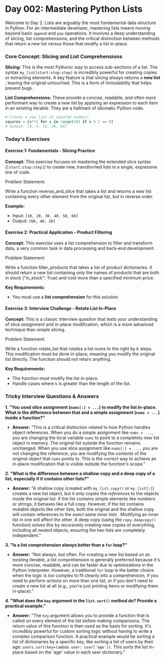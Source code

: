 # Day 002: Mastering Python Lists

Welcome to Day 2. Lists are arguably the most fundamental data structure in Python. For an intermediate developer, mastering lists means moving beyond basic `append` and `pop` operations. It involves a deep understanding of slicing, list comprehensions, and the critical distinction between methods that return a new list versus those that modify a list in-place.

### Core Concept: Slicing and List Comprehensions

**Slicing:** This is the most Pythonic way to access sub-sections of a list. The syntax `my_list[start:stop:step]` is incredibly powerful for creating copies or extracting elements. A key feature is that slicing always returns a  **new list** , leaving the original untouched. This is a form of immutability that helps prevent bugs.

**List Comprehensions:** These provide a concise, readable, and often more performant way to create a new list by applying an expression to each item in an existing iterable. They are a hallmark of idiomatic Python code.

```py
# Create a new list of squared numbers
squares = [x**2 for x in range(10) if x % 2 == 0]
# Output: [0, 4, 16, 36, 64]

```

### Today's Exercises

#### Exercise 1: Fundamentals - Slicing Practice

**Concept:** This exercise focuses on mastering the extended slice syntax (`[start:stop:step]`) to create new, transformed lists in a single, expressive line of code.

Problem Statement:

Write a function reverse_and_slice that takes a list and returns a new list containing every other element from the original list, but in reverse order.

**Example:**

* Input: `[10, 20, 30, 40, 50, 60]`
* Output: `[60, 40, 20]`

#### Exercise 2: Practical Application - Product Filtering

**Concept:** This exercise uses a list comprehension to filter and transform data, a very common task in data processing and back-end development.

Problem Statement:

Write a function filter_products that takes a list of product dictionaries. It should return a new list containing only the names of products that are both in stock ("in_stock": True) and cost more than a specified minimum price.

**Key Requirements:**

* You must use a **list comprehension** for this solution.

#### Exercise 3: Interview Challenge - Rotate List In-Place

**Concept:** This is a classic interview question that tests your understanding of slice *assignment* and in-place modification, which is a more advanced technique than simple slicing.

Problem Statement:

Write a function rotate_list that rotates a list nums to the right by k steps. This modification must be done in-place, meaning you modify the original list directly. The function should not return anything.

**Key Requirements:**

* The function must modify the list in-place.
* Handle cases where `k` is greater than the length of the list.

### Tricky Interview Questions & Answers

**1. "You used slice assignment (`nums[:] = ...`) to modify the list in-place. What is the difference between that and a simple assignment (`nums = ...`) inside a function?"**

* **Answer:** "This is a critical distinction related to how Python handles object references. When you do a simple assignment like `nums = ...`, you are changing the local variable `nums` to point to a completely new list object in memory. The original list outside the function remains unchanged. When you use slice assignment like `nums[:] = ...`, you are not changing the reference; you are modifying the *contents* of the original object that `nums` points to. This is the correct way to achieve an in-place modification that is visible outside the function's scope."

**2. "What is the difference between a shallow copy and a deep copy of a list, especially if it contains other lists?"**

* **Answer:** "A shallow copy (created with `my_list.copy()` or `my_list[:]`) creates a new list object, but it only copies the *references* to the objects inside the original list. If the list contains simple elements like numbers or strings, it behaves like a full copy. However, if the list contains mutable objects like other lists, both the original and the shallow copy will contain references to the  *exact same inner lists* . Modifying an inner list in one will affect the other. A deep copy (using the `copy.deepcopy()` function) solves this by recursively creating new copies of everything, including all nested objects, ensuring the two lists are completely independent."

**3. "Is a list comprehension always better than a `for` loop?"**

* **Answer:** "Not always, but often. For creating a new list based on an existing iterable, a list comprehension is generally preferred because it's more concise, readable, and can be faster due to optimizations in the Python interpreter. However, a traditional `for` loop is the better choice when the logic is too complex to fit cleanly into a comprehension, if you need to perform actions on more than one list, or if you don't need to create a new list at all (e.g., you're just printing items or modifying them in-place)."

**4. "What does the `key` argument in the `list.sort()` method do? Provide a practical example."**

* **Answer:** "The `key` argument allows you to provide a function that is called on every element of the list before making comparisons. The return value of this function is then used as the basis for sorting. It's incredibly powerful for custom sorting logic without having to write a complex comparison function. A practical example would be sorting a list of dictionaries by a specific key, like sorting a list of users by their age: `users.sort(key=lambda user: user['age'])`. This sorts the list in-place based on the 'age' value in each user dictionary."
